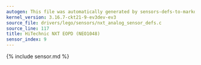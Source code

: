 ```yaml
---
autogen: This file was automatically generated by sensors-defs-to-markdown.py
kernel_version: 3.16.7-ckt21-9-ev3dev-ev3
source_file: drivers/lego/sensors/nxt_analog_sensor_defs.c
source_line: 117
title: HiTechnic NXT EOPD (NEO1048)
sensor_index: 9
---
```


{% include sensor.md %}
